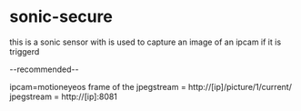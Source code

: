 # sonic-secure
this is a sonic sensor with is used to capture an image of an ipcam if it is triggerd

--recommended--

ipcam=motioneyeos
	frame of the jpegstream               = http://[ip]/picture/1/current/
	jpegstream                            = http://[ip]:8081
